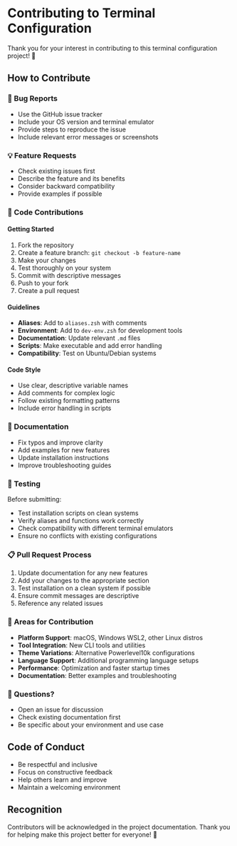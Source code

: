 # Contributing to Terminal Configuration

Thank you for your interest in contributing to this terminal configuration project! 🎉

## How to Contribute

### 🐛 Bug Reports
- Use the GitHub issue tracker
- Include your OS version and terminal emulator
- Provide steps to reproduce the issue
- Include relevant error messages or screenshots

### 💡 Feature Requests
- Check existing issues first
- Describe the feature and its benefits
- Consider backward compatibility
- Provide examples if possible

### 🔧 Code Contributions

#### Getting Started
1. Fork the repository
2. Create a feature branch: `git checkout -b feature-name`
3. Make your changes
4. Test thoroughly on your system
5. Commit with descriptive messages
6. Push to your fork
7. Create a pull request

#### Guidelines
- **Aliases**: Add to `aliases.zsh` with comments
- **Environment**: Add to `dev-env.zsh` for development tools
- **Documentation**: Update relevant `.md` files
- **Scripts**: Make executable and add error handling
- **Compatibility**: Test on Ubuntu/Debian systems

#### Code Style
- Use clear, descriptive variable names
- Add comments for complex logic
- Follow existing formatting patterns
- Include error handling in scripts

### 📝 Documentation
- Fix typos and improve clarity
- Add examples for new features
- Update installation instructions
- Improve troubleshooting guides

### 🧪 Testing
Before submitting:
- Test installation scripts on clean systems
- Verify aliases and functions work correctly
- Check compatibility with different terminal emulators
- Ensure no conflicts with existing configurations

### 📋 Pull Request Process
1. Update documentation for any new features
2. Add your changes to the appropriate section
3. Test installation on a clean system if possible
4. Ensure commit messages are descriptive
5. Reference any related issues

### 🎯 Areas for Contribution
- **Platform Support**: macOS, Windows WSL2, other Linux distros
- **Tool Integration**: New CLI tools and utilities
- **Theme Variations**: Alternative Powerlevel10k configurations
- **Language Support**: Additional programming language setups
- **Performance**: Optimization and faster startup times
- **Documentation**: Better examples and troubleshooting

### 💬 Questions?
- Open an issue for discussion
- Check existing documentation first
- Be specific about your environment and use case

## Code of Conduct
- Be respectful and inclusive
- Focus on constructive feedback
- Help others learn and improve
- Maintain a welcoming environment

## Recognition
Contributors will be acknowledged in the project documentation. Thank you for helping make this project better for everyone! 🙏
